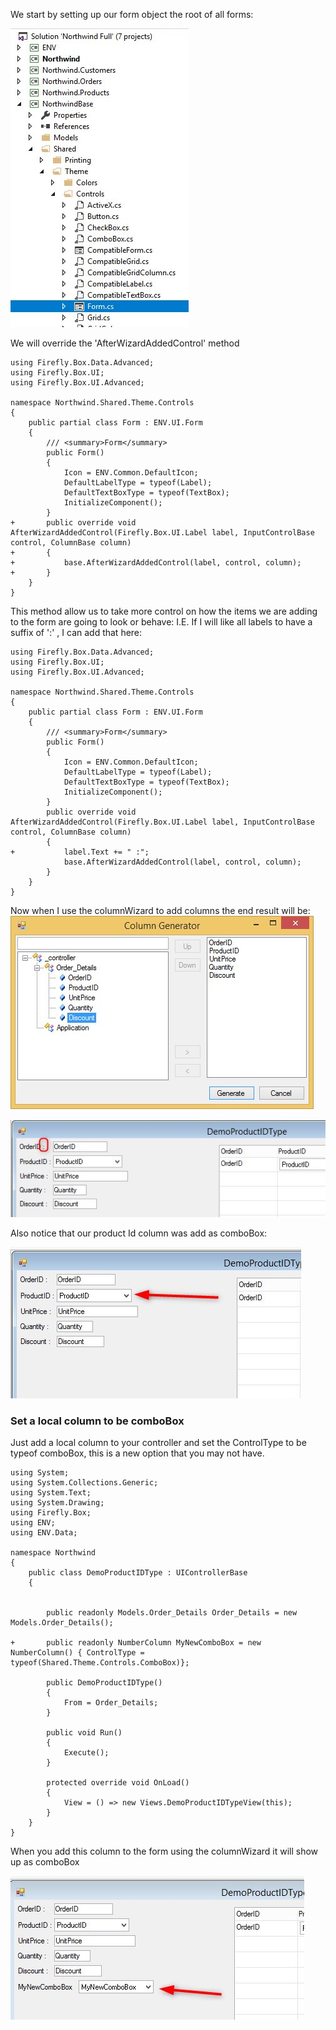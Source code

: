 ﻿

We start by setting up our form object the root of all forms:

![10](10.png)

We will override the 'AfterWizardAddedControl' method

```csdiff
using Firefly.Box.Data.Advanced;
using Firefly.Box.UI;
using Firefly.Box.UI.Advanced;

namespace Northwind.Shared.Theme.Controls
{
    public partial class Form : ENV.UI.Form 
    {
        /// <summary>Form</summary>
        public Form()
        {
            Icon = ENV.Common.DefaultIcon;
            DefaultLabelType = typeof(Label);
            DefaultTextBoxType = typeof(TextBox);
            InitializeComponent();
        }
+       public override void AfterWizardAddedControl(Firefly.Box.UI.Label label, InputControlBase control, ColumnBase column)
+       {
+           base.AfterWizardAddedControl(label, control, column);
+       }
    }
}
```

This method allow us to take more control on how the items we are adding to the form are going to look or behave:
I.E. If I will like all labels to have a suffix of ':' , I can add that here:

```csdiff
using Firefly.Box.Data.Advanced;
using Firefly.Box.UI;
using Firefly.Box.UI.Advanced;

namespace Northwind.Shared.Theme.Controls
{
    public partial class Form : ENV.UI.Form 
    {
        /// <summary>Form</summary>
        public Form()
        {
            Icon = ENV.Common.DefaultIcon;
            DefaultLabelType = typeof(Label);
            DefaultTextBoxType = typeof(TextBox);
            InitializeComponent();
        }
        public override void AfterWizardAddedControl(Firefly.Box.UI.Label label, InputControlBase control, ColumnBase column)
        {
+           label.Text += " :";
            base.AfterWizardAddedControl(label, control, column);
        }
    }
}
```

Now when I use the columnWizard to add columns the end result will be:
![20](20.png)

![30](30.png)

Also notice that our product Id column was add as comboBox:

![40](40.png)



### Set a local column to be comboBox

Just add a local column to your controller and set the ControlType to be typeof comboBox, this is a new option that you may not have.

```csdiff
using System;
using System.Collections.Generic;
using System.Text;
using System.Drawing;
using Firefly.Box;
using ENV;
using ENV.Data;

namespace Northwind
{
    public class DemoProductIDType : UIControllerBase
    {
        

        public readonly Models.Order_Details Order_Details = new Models.Order_Details();

+       public readonly NumberColumn MyNewComboBox = new NumberColumn() { ControlType = typeof(Shared.Theme.Controls.ComboBox)};

        public DemoProductIDType()
        {
            From = Order_Details;
        }

        public void Run()
        {
            Execute();
        }

        protected override void OnLoad()
        {
            View = () => new Views.DemoProductIDTypeView(this);
        }
    }
}
```

When you add this column to the form using the columnWizard it will show up as comboBox 

![50](50.png)